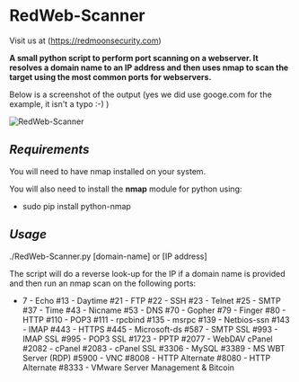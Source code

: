 # RedWeb-Scanner

Visit us at (https://redmoonsecurity.com)

**A small python script to perform port scanning on a webserver. It resolves a domain name to an IP address and then uses nmap to scan the target using the most common ports for webservers.**

Below is a screenshot of the output (yes we did use googe.com for the example, it isn't a typo :-) )

![RedWeb-Scanner](https://user-images.githubusercontent.com/62467907/78455049-6209b300-769c-11ea-8015-9059b6865aa5.png)

## *Requirements*

You will need to have nmap installed on your system.

You will also need to install the **nmap** module for python using:

* sudo pip install python-nmap

## *Usage*

./RedWeb-Scanner.py [domain-name] or [IP address]

The script will do a reverse look-up for the IP if a domain name is provided and then run an nmap scan on the following ports:

* 7  - Echo
#13 - Daytime
#21 - FTP
#22 - SSH
#23 - Telnet
#25 - SMTP
#37 - Time
#43 - Nicname
#53 - DNS
#70 - Gopher
#79 - Finger
#80 - HTTP
#110 - POP3
#111 - rpcbind
#135 - msrpc
#139 - Netbios-ssn
#143 - IMAP
#443 - HTTPS
#445 - Microsoft-ds
#587 - SMTP SSL
#993 - IMAP SSL
#995 - POP3 SSL
#1723 - PPTP
#2077 - WebDAV cPanel
#2082 - cPanel
#2083 - cPanel SSL
#3306 - MySQL
#3389 - MS WBT Server (RDP)
#5900 - VNC
#8008 - HTTP Alternate
#8080 - HTTP Alternate
#8333 - VMware Server Management & Bitcoin
